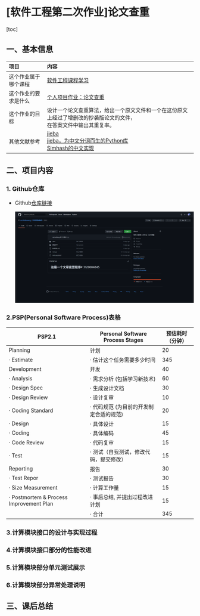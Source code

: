 # [软件工程第二次作业]论文查重

[toc]

## 一、基本信息

|           项目           |   内容   |
| :----------------------- | :--- |
| 这个作业属于哪个课程 | [软件工程课程学习](https://bbs.csdn.net/forums/gdut-ryuezh) |
|    这个作业的要求是什么    | [个人项目作业：论文查重](https://bbs.csdn.net/topics/608092799) |
| 这个作业的目标 | 设计一个论文查重算法，给出一个原文文件和一个在这份原文上经过了增删改的抄袭版论文的文件，<br />在答案文件中输出其重复率。 |
| 其他文献参考 | [jieba](jieba.md) <br />[jieba，为中文分词而生的Python库](https://blog.51cto.com/u_15792201/5678064#:~:text=paddle%E6%A8%A1%E5%BC%8F%E4%BD%BF%E7%94%A8%E9%9C%80%E5%85%88%E5%AE%89%E8%A3%85paddlepaddle-tiny%EF%BC%8C%E5%AE%89%E8%A3%85%E5%91%BD%E4%BB%A4%EF%BC%9Apip%20install%20paddlepaddle-tiny%3D%3D1.6.1%E3%80%82%20%E7%9B%AE%E5%89%8Dpaddle%E6%A8%A1%E5%BC%8F%E6%94%AF%E6%8C%81jieba%20v0.40%E5%8F%8A%E4%BB%A5%E4%B8%8A%E7%89%88%E6%9C%AC%E3%80%82,jieba%20v0.40%E4%BB%A5%E4%B8%8B%E7%89%88%E6%9C%AC%EF%BC%8C%E8%AF%B7%E5%8D%87%E7%BA%A7jieba%EF%BC%8Cpip%20install%20jieba%20--upgrade%20%E3%80%82)<br />[Simhash的中文实现](https://www.jianshu.com/p/1187fb7c59c5) |

## 二、项目内容



### 1. Github仓库

* Github[仓库链接](https://github.com/orchidswang/3120004845)

  ![Github](/截图/Github.png)



### 2.PSP(Personal Software Process)表格

| **PSP2.1**                              | **Personal Software Process Stages**    | **预估耗时（分钟）** |
| --------------------------------------- | --------------------------------------- | -------------------- |
| Planning                                | 计划                                    | 20                   |
| · Estimate                              | · 估计这个任务需要多少时间              | 345                  |
| Development                             | 开发                                    | 40                   |
| · Analysis                              | · 需求分析 (包括学习新技术)             | 60                   |
| · Design Spec                           | · 生成设计文档                          | 30                   |
| · Design Review                         | · 设计复审                              | 10                   |
| · Coding Standard                       | · 代码规范 (为目前的开发制定合适的规范) | 20                   |
| · Design                                | · 具体设计                              | 15                   |
| · Coding                                | · 具体编码                              | 45                   |
| · Code Review                           | · 代码复审                              | 15                   |
| · Test                                  | · 测试（自我测试，修改代码，提交修改）  | 15                   |
| Reporting                               | 报告                                    | 30                   |
| · Test Repor                            | · 测试报告                              | 30                   |
| · Size Measurement                      | · 计算工作量                            | 15                   |
| · Postmortem & Process Improvement Plan | · 事后总结, 并提出过程改进计划          | 15                   |
|                                         | · 合计                                  | 345                  |



### 3.计算模块接口的设计与实现过程



### 4.计算模块接口部分的性能改进



### 5.计算模块部分单元测试展示



### 6.计算模块部分异常处理说明



## 三、课后总结
